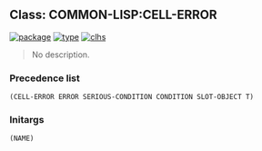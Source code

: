 ## Class: COMMON-LISP:CELL-ERROR
[![package](https://img.shields.io/badge/Package-COMMON--LISP-5f9ea0.svg?style=social&colorA=999999)](../) [![type](https://img.shields.io/badge/Type-Class-5f9ea0.svg?style=social&colorA=999999)](../#class) [![clhs](https://img.shields.io/badge/CLHS-CELL--ERROR-5f9ea0.svg?style=social&colorA=999999)](http://www.lispworks.com/documentation/HyperSpec/Body/e_cell_e.htm) 

> No description.

### Precedence list
```
(CELL-ERROR ERROR SERIOUS-CONDITION CONDITION SLOT-OBJECT T)
```
### Initargs
```
(NAME)
```
